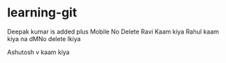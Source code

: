 # learning-git

Deepak kumar is added plus Mobile No Delete
Ravi Kaam kiya
Rahul kaam kiya na dMNo delete lkiya

Ashutosh v kaam kiya